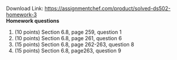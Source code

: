 Download Link: https://assignmentchef.com/product/solved-ds502-homework-3
<br>
<strong>Homework questions </strong>

<ol>

 <li>(10 points) Section 6.8, page 259, question 1</li>

 <li>(10 points) Section 6.8, page 261, question 6</li>

 <li>(15 points) Section 6.8, page 262-263, question 8</li>

 <li>(15 points) Section 6.8, page263, question 9</li>

</ol>





